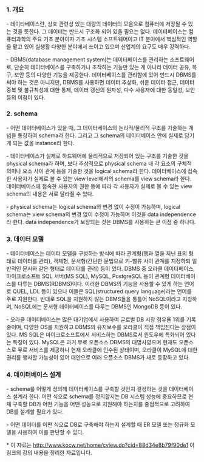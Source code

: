 ### 1. 개요

\- 데이타베이스란, 상호 관련성 있는 대량의 데이터의 모음으로 컴퓨터에 저장될 수 있는 것을 뜻한다. 그 데이터는 반드시 구조화 되어 있을 필요는 없다. 데이터베이스는 컴퓨터과학의 주요 기초 분야이자 기초 시스템 소프트웨어이고 IT 분야에서 핵심적인 역할을 맡고 있어 실생활 다양한 분야에서 쓰이고 있으며 산업계의 요구도 매우 강력하다.

\- DBMS(database management system)는 데이터베이스를 관리하는 소프트웨어로, 단순히 데이터베이스를 구축하거나 조작하는 기능만 있는 게 아니라 데이터 공유, 복구, 보안 등의 다양한 기능을 제공한다. 데이터베이스를 관리함에 있어 반드시 DBMS를 써야 하는 것은 아니지만, DBMS를 사용하면 데이터 추상화, 쉬운 데이터 접근, 데이터 중복 및 불규칙성에 대한 통제, 데이터 갱신의 원자성, 다수 사용자에 대한 동일성, 보안 등의 이점이 있다. 


### 2. schema

\- 어떤 데이터베이스가 있을 때, 그 데이터베이스의 논리적/물리적 구조를 기술하는 개념을 통칭하여 schema라 한다. 그리고 그 schema의 데이터베이스 안에 실제로 담기게 되는 값을 instance라 한다.

\- 데이터베이스가 실제로 하드웨어에 물리적으로 저장되어 있는 구조를 기술한 것을 physical schema라 하며, 보다 추상적으로 physical schema 내 각 요소의 구체적 의미나 요소 사이 관계 등을 기술한 것을 logical schema라 한다. 데이터베이스에 접속한 사용자가 실제로 볼 수 있는 view level에서의 schema를 view schema라 한다. 데이터베이스에 접속한 사용자의 권한 등에 따라 각 사용자가 실제로 볼 수 있는 view schema의 내용은 서로 달라질 수 있다. 

\- physical schema는 logical schema의 변경 없이 수정이 가능하며, logical schema는 view schema의 변경 없이 수정이 가능하며 이것을 data independence라 한다. data independence가 보장되는 것은 DBMS를 사용하는 큰 이점 중 하나다.

### 3. 데이터 모델

\- 데이터베이스는 데이터 모델을 구성하는 방식에 따라 관계형(행과 열을 지닌 표의 형태로 데이터를 관리), 객체형, 문서형(간단한 문법으로 키-밸류 사이 관계를 지정하되 일반적인 문서와 같은 형태로 데이터를 관리) 등이 있다. DBMS 중 오라클 데이터베이스, 마이크로소프트 SQL 서버(MS SQL), MySQL, PostgreSQL 등이 관계형 데이터베이스를 다루는 DBMS(RDBMS)이다. 이러한 DBMS의 기능을 사용할 수 있게 하는 언어로 QUEL, LDL 등이 있으나 이들은 SQL(structured query language)라는 언어를 주로 지원한다. 반대로 SQL을 지원하지 않는 DBMS들을 통틀어 NoSQL이라고 지칭하며, NoSQL에는 문서형 데이터베이스를 다루는 DBMS인 MongoDB 등이 있다.

\- 오라클 데이터베이스는 많은 대기업에서 사용하여 글로벌 DB 시장 점유율 1위를 기록 중이며, 다양한 OS를 지원하고 DBMS의 유지보수를 오라클이 직접 책임진다는 장점이 있다. MS SQL은 마이크로소프트에서 서비스하는 DBMS로서 윈도우에 특화되어 있다는 특징이 있다. MySQL은 과거 무료 오픈소스 DBMS의 대명사였으며 현재도 오픈소스로 무료 서비스를 제공하나 현재 오라클에 인수된 상태이며, 오라클이 MySQL에 대한 권리를 행사할 가능성이 있어 대안으로 여러 오픈소스 DBMS가 새로 등장하고 있다. 


### 4. 데이터베이스 설계

\- schema를 어떻게 정의해 데이터베이스를 구축할 것인지 결정하는 것을 데이터베이스 설계라 한다. 어떤 식으로 schema를 정의할지는 DB 시스템 성능에 중요하므로 현재 구축할 DB가 어떤 기능을 어떤 성능으로 지원해야 하는지를 중점적으로 고려하여 DB를 설계할 필요가 있다.

\- 어떤 데이터를 어떤 식으로 DB로 구축해야 하는지 설계할 때 ER 모델 또는 정규화 모델을 사용하여 이를 판단할 수 있다.






\* 이 자료는 <http://www.kocw.net/home/cview.do?cid=88d34e8b79f90de1> 이 링크의 강의 내용을 정리한 자료입니다.